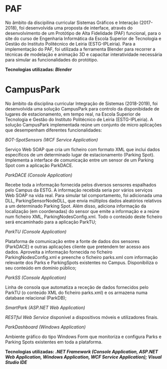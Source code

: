 # PAF

No âmbito da discipilina curricular Sistemas Gráficos e Interação (2017-2018), foi desenvolvida uma proposta de interface, através do desenvolvimento de um Protótipo de Alta Fidelidade (PAF) funcional, para o site do curso de Engenharia Informática da Escola Superior de Tecnologia e Gestão do Instituto Politécnico de Leiria (ESTG-IPLeiria). 
Para a implementação do PAF, foi utilizada a ferramenta Blender para recorrer a técnicas de modelação e animação 3D e capacitar interatividade necessária para simular as funcionalidades do protótipo.

<b>Tecnologias utilizadas: _Blender_</b>

# CampusPark

No âmbito da disciplina curricular Integração de Sistemas (2018-2019), foi desenvolvida uma solução CampusPark para controlo da disponibidade de lugares de estacionamento, em tempo real, na Escola Superior de Tecnologia e Gestão do Instituto Politécnico de Leiria (ESTG-IPLeiria).
A solução CampusPark implementada reúne um conjunto de micro aplicações que desempenham diferentes funcionalidades:

_BOT-SpotSensors (WCF Service Application)_

Serviço Web SOAP que cria um ficheiro com formato XML que inclui dados específicos de um determinado lugar de estacionamento (Parking Spot). Implementa a interface de comunicação entre um sensor de um Parking Spot com a aplicação ParkDACE.

_ParkDACE (Console Application)_

Recebe toda a informação fornecida pelos diversos sensores espalhados pelo Campus da ESTG.  A informação recebida seria por vários serviços Web SOAP na vida real. Para simular tal comportamento, foi adicionada uma DLL, ParkingSensorNodeDLL, que envia múltiplos dados aleatórios relativos a um determinado Parking Spot. Além disso, adiciona informação da localização (em coordenadas) do sensor que emite a informação e a reúne num ficheiro XML, ParkingNodesConfig.xml. Todo o conteúdo deste ficheiro será encaminhado para a aplicação ParkTU;

_ParkTU (Console Application)_

Plataforma de comunicação entre a fonte de dados dos sensores (ParkDACE) e outras aplicações cliente que pretendem ter acesso aos dados. Aproveita a informação fornecida no ficheiro ParkingNodesConfig.xml e preenche o ficheiro parks.xml com informação relevante dos Parks e ParkingSpots existentes no Campus. Disponibiliza o seu conteúdo em domínio público;

_ParkSS (Console Application)_

Linha de consola que automatiza a receção de dados fornecidos pelo ParkTU (o conteúdo XML do ficheiro parks.xml) e os armazena numa database relacional (ParkDB);

_SmartPark (ASP.NET Web Application)_

_RESTful Web Service_ disponível a dispositivos móveis e utilizadores finais.

_ParkDashboard (Windows Application)_

Ambiente gráfico do tipo Windows Form que monitoriza e configura Parks e Parking Spots existentes em toda a plataforma.

<b>Tecnologias utilizadas: _.NET Framework (Console Application, ASP.NET Web Application, Windows Application, WCF Service Application); Visual Studio IDE_</b>
